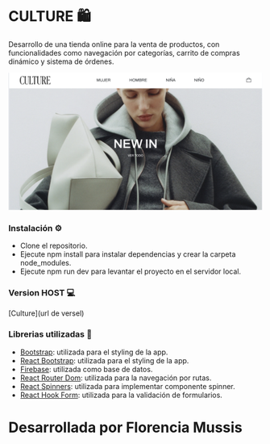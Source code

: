 # CULTURE 🛍️

Desarrollo de una tienda online para la venta de productos, con funcionalidades como navegación por categorías, carrito de compras dinámico y sistema de órdenes.

![image](./src/assets/Culture.png)

### Instalación ⚙️

- Clone el repositorio.
- Ejecute npm install para instalar dependencias y crear la carpeta node_modules.
- Ejecute npm run dev para levantar el proyecto en el servidor local.

### Version HOST 💻

[Culture](url de versel)

### Librerias utilizadas 📖

- [Bootstrap](https://getbootstrap.com/): utilizada para el styling de la app.
- [React Bootstrap](https://react-bootstrap.netlify.app/): utilizada para el styling de la app.
- [Firebase](https://firebase.google.com/?hl=es-419): utilizada como base de datos.
- [React Router Dom](https://reactrouter.com/): utilizada para la navegación por rutas.
- [React Spinners](https://www.npmjs.com/package/react-spinners): utilizada para implementar componente spinner.
- [React Hook Form](https://react-hook-form.com/): utilizada para la validación de formularios.

# Desarrollada por Florencia Mussis